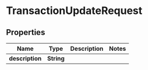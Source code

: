 

# TransactionUpdateRequest


## Properties

Name | Type | Description | Notes
------------ | ------------- | ------------- | -------------
**description** | **String** |  | 



